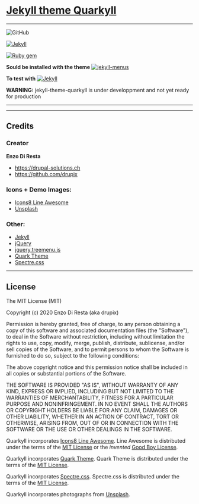 # [Jekyll theme Quarkyll](https://drupix.github.io/jekyll-theme-quarkyll/)

---

<!-- [![LICENSE](https://img.shields.io/badge/license-MIT-lightgrey.svg)](https://raw.githubusercontent.com/mmistakes/minimal-mistakes/master/LICENSE) -->
<!-- [![LICENSE](https://img.shields.io/badge/license-MIT-lightgrey.svg?style=flat-square)](https://raw.githubusercontent.com/mmistakes/minimal-mistakes/master/LICENSE) -->
<!-- ![LICENSE](https://img.shields.io/badge/license-MIT-lightgrey.svg?style=flat-square) -->
![GitHub](https://img.shields.io/github/license/drupix/spectre?style=flat-square&color=3085EE)
<!-- [![Jekyll](https://img.shields.io/badge/jekyll-%3E%3D%203.7-blue.svg)](https://jekyllrb.com/) -->
[![Jekyll](https://img.shields.io/badge/jekyll-%3E%3D%204.1-blue.svg?style=flat-square&logo=jekyll&color=3085EE)](https://jekyllrb.com/)
<!-- [![Ruby gem](https://img.shields.io/gem/v/minimal-mistakes-jekyll.svg)](https://rubygems.org/gems/minimal-mistakes-jekyll) -->
[![Ruby gem](https://img.shields.io/badge/gem-v0.1.0-blue.svg?style=flat-square&logo=rubygems&color=3085EE)](https://rubygems.org/gems/jekyll-theme-quarkyll)
<!-- ![Gem](https://img.shields.io/gem/v/jekyll-theme-quarkyll?color=3085EE&style=flat-square) -->

**Sould be installed with the theme** [![jekyll-menus](https://img.shields.io/static/v1?logo=jekyll&style=flat-square&label=jekyll-menu&message=v0.6.0&color=3085EE)](https://github.com/forestryio/jekyll-menus)

**To test with** [![Jekyll](https://img.shields.io/badge/jekyll-%3E%3D%203.7%20and%20%3C%204.1-blue.svg?style=flat-square&logo=jekyll&color=red)](https://jekyllrb.com/)

**WARNING:** jekyll-theme-quarkyll is under developpment and not yet ready for production

---

<!--
Welcome to Quarkyll, a new Jekyll theme! In this directory, you'll find the files you need to be able to package up your theme into a gem. Put your layouts in `_layouts`, your includes in `_includes`, your sass files in `_sass` and any other assets in `assets`.

To experiment with this code, add some sample content and run `bundle exec jekyll serve` – this directory is setup just like a Jekyll site!

![Quarkyll live preview](/screenshot.png)

### Layout examples

![Layout examples](/screenshot.png)

## Installation

Add this line to your Jekyll site's `Gemfile`:

```ruby
gem "jekyll-theme-quarkyll"
```

And add this line to your Jekyll site's `_config.yml`:

```yaml
theme: jekyll-theme-quarkyll
```

And then execute:

    $ bundle

Or install it yourself as:

    $ gem install jekyll-theme-quarkyll

## Usage

TODO: Write usage instructions here. Describe your available layouts, includes, sass and/or assets.

## Contributing

Bug reports and pull requests are welcome on GitHub at [https://github.com/drupix/jekyll-theme-quarkyll](https://github.com/drupix/jekyll-theme-quarkyll). This project is intended to be a safe, welcoming space for collaboration, and contributors are expected to adhere to the [Contributor Covenant](http://contributor-covenant.org) code of conduct.

## Development

To set up your environment to develop this theme, run `bundle install`.

Your theme is setup just like a normal Jekyll site! To test your theme, run `bundle exec jekyll serve` and open your browser at `http://localhost:4000`. This starts a Jekyll server using your theme. Add pages, documents, data, etc. like normal to test your theme's contents. As you make modifications to your theme and to your content, your site will regenerate and you should see the changes in the browser after a refresh, just like normal.

When your theme is released, only the files in `_layouts`, `_includes`, `_sass` and `assets` tracked with Git will be bundled.
To add a custom directory to your theme-gem, please edit the regexp in `jekyll-theme-quarkyll.gemspec` accordingly.
-->

---

## Credits

### Creator

**Enzo Di Resta**

- <https://drupal-solutions.ch>
- <https://github.com/drupix>

### Icons + Demo Images:

- [Icons8 Line Awesome](https://icons8.com/line-awesome)
- [Unsplash](https://unsplash.com/)

### Other:

- [Jekyll](http://jekyllrb.com/)
- [jQuery](http://jquery.com/)
- [jquery.treemenu.js](https://github.com/xevin/jquery.treemenu.js)
- [Quark Theme](https://github.com/getgrav/grav-theme-quark)
- [Spectre.css](https://picturepan2.github.io/spectre/)

---

## License

<!-- The theme is available as open source under the terms of the [MIT License](https://opensource.org/licenses/MIT).-->
The MIT License (MIT)

Copyright (c) 2020 Enzo Di Resta (aka drupix)

Permission is hereby granted, free of charge, to any person obtaining a copy
of this software and associated documentation files (the "Software"), to deal
in the Software without restriction, including without limitation the rights
to use, copy, modify, merge, publish, distribute, sublicense, and/or sell
copies of the Software, and to permit persons to whom the Software is
furnished to do so, subject to the following conditions:

The above copyright notice and this permission notice shall be included in
all copies or substantial portions of the Software.

THE SOFTWARE IS PROVIDED "AS IS", WITHOUT WARRANTY OF ANY KIND, EXPRESS OR
IMPLIED, INCLUDING BUT NOT LIMITED TO THE WARRANTIES OF MERCHANTABILITY,
FITNESS FOR A PARTICULAR PURPOSE AND NONINFRINGEMENT. IN NO EVENT SHALL THE
AUTHORS OR COPYRIGHT HOLDERS BE LIABLE FOR ANY CLAIM, DAMAGES OR OTHER
LIABILITY, WHETHER IN AN ACTION OF CONTRACT, TORT OR OTHERWISE, ARISING FROM,
OUT OF OR IN CONNECTION WITH THE SOFTWARE OR THE USE OR OTHER DEALINGS IN
THE SOFTWARE.

Quarkyll incorporates [Icons8 Line Awesome](https://icons8.com/line-awesome).
Line Awesome is distributed under the terms of the [MIT License](http://opensource.org/licenses/MIT) or the *invented* [Good Boy License](https://github.com/icons8/line-awesome/blob/master/LICENSE.md).

Quarkyll incorporates [Quark Theme](https://github.com/getgrav/grav-theme-quark).
Quark Theme is distributed under the terms of the [MIT License](http://opensource.org/licenses/MIT).

Quarkyll incorporates [Spectre.css](https://picturepan2.github.io/spectre/).
Spectre.css is distributed under the terms of the [MIT License](http://opensource.org/licenses/MIT).

Quarkyll incorporates photographs from [Unsplash](https://unsplash.com).
